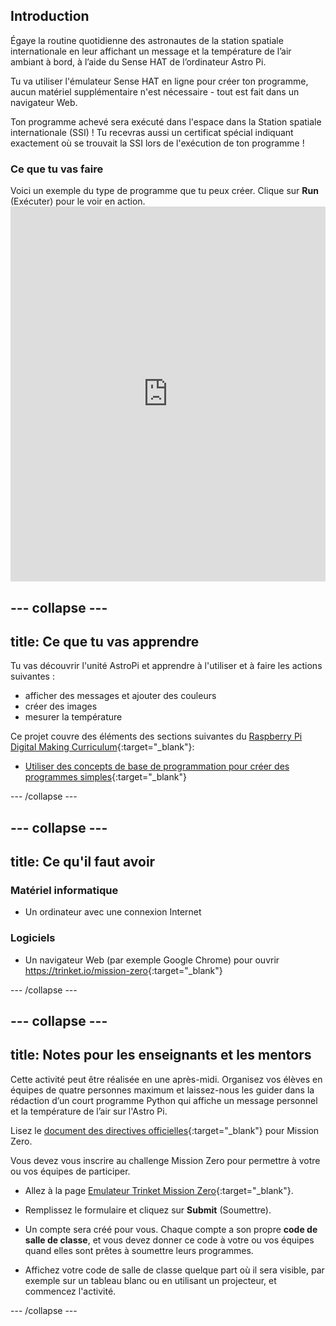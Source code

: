 ## Introduction

Égaye la routine quotidienne des astronautes de la station spatiale internationale en leur affichant un message et la température de l’air ambiant à bord, à l’aide du Sense HAT de l’ordinateur Astro Pi.

Tu va utiliser l'émulateur Sense HAT en ligne pour créer ton programme, aucun matériel supplémentaire n'est nécessaire - tout est fait dans un navigateur Web.

Ton programme achevé sera exécuté dans l'espace dans la Station spatiale internationale (SSI) ! Tu recevras aussi un certificat spécial indiquant exactement où se trouvait la SSI lors de l'exécution de ton programme !

### Ce que tu vas faire

Voici un exemple du type de programme que tu peux créer. Clique sur **Run** (Exécuter) pour le voir en action. <iframe src="https://trinket.io/embed/python/069f6138f7?outputOnly=true&start=result" width="100%" height="600" frameborder="0" marginwidth="0" marginheight="0" allowfullscreen mark="crwd-mark"></iframe> 

--- collapse ---
---
title: Ce que tu vas apprendre
---
Tu vas découvrir l'unité AstroPi et apprendre à l'utiliser et à faire les actions suivantes :

+ afficher des messages et ajouter des couleurs
+ créer des images
+ mesurer la température

Ce projet couvre des éléments des sections suivantes du [Raspberry Pi Digital Making Curriculum](http://rpf.io/curriculum){:target="_blank"}:

+ [Utiliser des concepts de base de programmation pour créer des programmes simples](https://curriculum.raspberrypi.org/programming/creator/){:target="_blank"}

--- /collapse ---

--- collapse ---
---
title: Ce qu'il faut avoir
---
### Matériel informatique

+ Un ordinateur avec une connexion Internet

### Logiciels

+ Un navigateur Web (par exemple Google Chrome) pour ouvrir <https://trinket.io/mission-zero>{:target="_blank"}

--- /collapse ---

--- collapse ---
---
title: Notes pour les enseignants et les mentors
---
Cette activité peut être réalisée en une après-midi. Organisez vos élèves en équipes de quatre personnes maximum et laissez-nous les guider dans la rédaction d’un court programme Python qui affiche un message personnel et la température de l’air sur l'Astro Pi.

Lisez le [document des directives officielles](http://esamultimedia.esa.int/docs/edu/European_Astro_Pi_Challenge_Mission_Zero_guidelines.pdf){:target="_blank"} pour Mission Zero.

Vous devez vous inscrire au challenge Mission Zero pour permettre à votre ou vos équipes de participer.

+ Allez à la page [Emulateur Trinket Mission Zero](https://trinket.io/mission-zero/register){:target="_blank"}.

+ Remplissez le formulaire et cliquez sur **Submit** (Soumettre).

+ Un compte sera créé pour vous. Chaque compte a son propre **code de salle de classe**, et vous devez donner ce code à votre ou vos équipes quand elles sont prêtes à soumettre leurs programmes.

+ Affichez votre code de salle de classe quelque part où il sera visible, par exemple sur un tableau blanc ou en utilisant un projecteur, et commencez l'activité.

--- /collapse ---